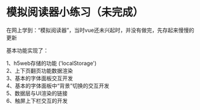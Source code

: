 # 模拟阅读器小练习（未完成）
<p>在网上学到：“模拟阅读器”，当时vue还未兴起时，并没有做完，先存起来慢慢的更新</br></p>

<p>基本功能实现了：</p>
<div>
  1、h5web存储的功能 ('localStorage')</br>
  2、上下页翻页功能数据渲染</br>
  3、基本的字体面板交互开发</br>
  4、基本的字体面板中“背景”切换的交互开发</br>
  5、数据层与UI渲染的链接</br>
  6、触屏上下栏交互的开发</br>
 </div>
